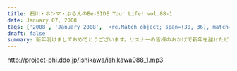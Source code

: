 ```yaml
---
title: 石川・ホンマ・ぶるんのBe-SIDE Your Life! vol.88-1
date: January 07, 2008
tags: ['2008', 'January 2008', '<re.Match object; span=(30, 36), match='vol.88'>']
draft: false
summary: 新年明けましておめでとうございます。リスナーの皆様のおかげで新年を越せたビーサイメンバー！？・・・といきたいところですが・・・新年早々どたばた収録となっております。NAMAE
---
```


http://project-phi.ddo.jp/ishikawa/ishikawa088_1.mp3
